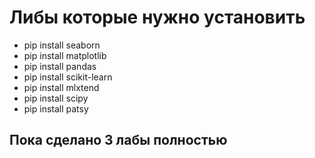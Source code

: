 # Либы которые нужно установить
- pip install seaborn
- pip install matplotlib
- pip install pandas
- pip install scikit-learn
- pip install mlxtend
- pip install scipy
- pip install patsy
## Пока сделано 3 лабы полностью
